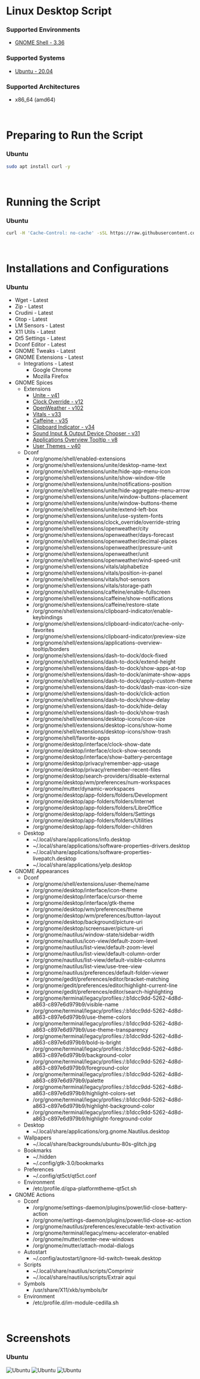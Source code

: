 # Linux Desktop Script

### Supported Environments
* [GNOME Shell - 3.36](https://www.gnome.org/)

### Supported Systems
* [Ubuntu - 20.04](https://ubuntu.com/)

### Supported Architectures
* x86_64 (amd64)

<br/>

# Preparing to Run the Script

### Ubuntu
```bash
sudo apt install curl -y
```

<br/>

# Running the Script

### Ubuntu
```bash
curl -H 'Cache-Control: no-cache' -sSL https://raw.githubusercontent.com/daniloancilotto/linux-desktop-script/master/ubuntu.sh | bash
```

<br/>

# Installations and Configurations

### Ubuntu
* Wget - Latest
* Zip - Latest
* Crudini - Latest
* Gtop - Latest
* LM Sensors - Latest
* X11 Utils - Latest
* Qt5 Settings - Latest
* Dconf Editor - Latest
* GNOME Tweaks - Latest
* GNOME Extensions - Latest
  * Integrations - Latest
    * Google Chrome
    * Mozilla Firefox
* GNOME Spices 
  * Extensions
    * [Unite - v41](https://extensions.gnome.org/extension/1287/unite/)
    * [Clock Override - v12](https://extensions.gnome.org/extension/1206/clock-override/)
    * [OpenWeather - v102](https://extensions.gnome.org/extension/750/openweather/)
    * [Vitals - v33](https://extensions.gnome.org/extension/1460/vitals/)
    * [Caffeine - v35](https://extensions.gnome.org/extension/517/caffeine/)
    * [Clipboard Indicator - v34](https://extensions.gnome.org/extension/779/clipboard-indicator/)
    * [Sound Input & Output Device Chooser - v31](https://extensions.gnome.org/extension/906/sound-output-device-chooser/)
    * [Applications Overview Tooltip - v8](https://extensions.gnome.org/extension/1071/applications-overview-tooltip/)
    * [User Themes - v40](https://extensions.gnome.org/extension/19/user-themes/)
  * Dconf
    * /org/gnome/shell/enabled-extensions
    * /org/gnome/shell/extensions/unite/desktop-name-text
    * /org/gnome/shell/extensions/unite/hide-app-menu-icon
    * /org/gnome/shell/extensions/unite/show-window-title
    * /org/gnome/shell/extensions/unite/notifications-position
    * /org/gnome/shell/extensions/unite/hide-aggregate-menu-arrow
    * /org/gnome/shell/extensions/unite/window-buttons-placement
    * /org/gnome/shell/extensions/unite/window-buttons-theme
    * /org/gnome/shell/extensions/unite/extend-left-box
    * /org/gnome/shell/extensions/unite/use-system-fonts
    * /org/gnome/shell/extensions/clock_override/override-string
    * /org/gnome/shell/extensions/openweather/city
    * /org/gnome/shell/extensions/openweather/days-forecast
    * /org/gnome/shell/extensions/openweather/decimal-places
    * /org/gnome/shell/extensions/openweather/pressure-unit
    * /org/gnome/shell/extensions/openweather/unit
    * /org/gnome/shell/extensions/openweather/wind-speed-unit
    * /org/gnome/shell/extensions/vitals/alphabetize
    * /org/gnome/shell/extensions/vitals/position-in-panel
    * /org/gnome/shell/extensions/vitals/hot-sensors
    * /org/gnome/shell/extensions/vitals/storage-path
    * /org/gnome/shell/extensions/caffeine/enable-fullscreen
    * /org/gnome/shell/extensions/caffeine/show-notifications
    * /org/gnome/shell/extensions/caffeine/restore-state
    * /org/gnome/shell/extensions/clipboard-indicator/enable-keybindings
    * /org/gnome/shell/extensions/clipboard-indicator/cache-only-favorites
    * /org/gnome/shell/extensions/clipboard-indicator/preview-size
    * /org/gnome/shell/extensions/applications-overview-tooltip/borders
    * /org/gnome/shell/extensions/dash-to-dock/dock-fixed
    * /org/gnome/shell/extensions/dash-to-dock/extend-height
    * /org/gnome/shell/extensions/dash-to-dock/show-apps-at-top
    * /org/gnome/shell/extensions/dash-to-dock/animate-show-apps
    * /org/gnome/shell/extensions/dash-to-dock/apply-custom-theme
    * /org/gnome/shell/extensions/dash-to-dock/dash-max-icon-size
    * /org/gnome/shell/extensions/dash-to-dock/click-action
    * /org/gnome/shell/extensions/dash-to-dock/show-delay
    * /org/gnome/shell/extensions/dash-to-dock/hide-delay
    * /org/gnome/shell/extensions/dash-to-dock/show-trash
    * /org/gnome/shell/extensions/desktop-icons/icon-size
    * /org/gnome/shell/extensions/desktop-icons/show-home
    * /org/gnome/shell/extensions/desktop-icons/show-trash
    * /org/gnome/shell/favorite-apps
    * /org/gnome/desktop/interface/clock-show-date
    * /org/gnome/desktop/interface/clock-show-seconds
    * /org/gnome/desktop/interface/show-battery-percentage
    * /org/gnome/desktop/privacy/remember-app-usage
    * /org/gnome/desktop/privacy/remember-recent-files
    * /org/gnome/desktop/search-providers/disable-external
    * /org/gnome/desktop/wm/preferences/num-workspaces
    * /org/gnome/mutter/dynamic-workspaces
    * /org/gnome/desktop/app-folders/folders/Development
    * /org/gnome/desktop/app-folders/folders/Internet
    * /org/gnome/desktop/app-folders/folders/LibreOffice
    * /org/gnome/desktop/app-folders/folders/Settings
    * /org/gnome/desktop/app-folders/folders/Utilities
    * /org/gnome/desktop/app-folders/folder-children
  * Desktop
    * ~/.local/share/applications/info.desktop
    * ~/.local/share/applications/software-properties-drivers.desktop
    * ~/.local/share/applications/software-properties-livepatch.desktop
    * ~/.local/share/applications/yelp.desktop
* GNOME Appearances
  * Dconf
    * /org/gnome/shell/extensions/user-theme/name
    * /org/gnome/desktop/interface/icon-theme
    * /org/gnome/desktop/interface/cursor-theme
    * /org/gnome/desktop/interface/gtk-theme
    * /org/gnome/desktop/wm/preferences/theme
    * /org/gnome/desktop/wm/preferences/button-layout
    * /org/gnome/desktop/background/picture-uri
    * /org/gnome/desktop/screensaver/picture-uri
    * /org/gnome/nautilus/window-state/sidebar-width
    * /org/gnome/nautilus/icon-view/default-zoom-level
    * /org/gnome/nautilus/list-view/default-zoom-level
    * /org/gnome/nautilus/list-view/default-column-order
    * /org/gnome/nautilus/list-view/default-visible-columns
    * /org/gnome/nautilus/list-view/use-tree-view
    * /org/gnome/nautilus/preferences/default-folder-viewer
    * /org/gnome/gedit/preferences/editor/bracket-matching
    * /org/gnome/gedit/preferences/editor/highlight-current-line
    * /org/gnome/gedit/preferences/editor/search-highlighting
    * /org/gnome/terminal/legacy/profiles:/:b1dcc9dd-5262-4d8d-a863-c897e6d979b9/visible-name
    * /org/gnome/terminal/legacy/profiles:/:b1dcc9dd-5262-4d8d-a863-c897e6d979b9/use-theme-colors
    * /org/gnome/terminal/legacy/profiles:/:b1dcc9dd-5262-4d8d-a863-c897e6d979b9/use-theme-transparency
    * /org/gnome/terminal/legacy/profiles:/:b1dcc9dd-5262-4d8d-a863-c897e6d979b9/bold-is-bright
    * /org/gnome/terminal/legacy/profiles:/:b1dcc9dd-5262-4d8d-a863-c897e6d979b9/background-color
    * /org/gnome/terminal/legacy/profiles:/:b1dcc9dd-5262-4d8d-a863-c897e6d979b9/foreground-color
    * /org/gnome/terminal/legacy/profiles:/:b1dcc9dd-5262-4d8d-a863-c897e6d979b9/palette
    * /org/gnome/terminal/legacy/profiles:/:b1dcc9dd-5262-4d8d-a863-c897e6d979b9/highlight-colors-set
    * /org/gnome/terminal/legacy/profiles:/:b1dcc9dd-5262-4d8d-a863-c897e6d979b9/highlight-background-color
    * /org/gnome/terminal/legacy/profiles:/:b1dcc9dd-5262-4d8d-a863-c897e6d979b9/highlight-foreground-color
  * Desktop
    * ~/.local/share/applications/org.gnome.Nautilus.desktop
  * Wallpapers
    * ~/.local/share/backgrounds/ubuntu-80s-glitch.jpg
  * Bookmarks
    * ~/.hidden
    * ~/.config/gtk-3.0/bookmarks
  * Preferences
    * ~/.config/qt5ct/qt5ct.conf
  * Environment
    * /etc/profile.d/qpa-platformtheme-qt5ct.sh
* GNOME Actions
  * Dconf
    * /org/gnome/settings-daemon/plugins/power/lid-close-battery-action
    * /org/gnome/settings-daemon/plugins/power/lid-close-ac-action
    * /org/gnome/nautilus/preferences/executable-text-activation
    * /org/gnome/terminal/legacy/menu-accelerator-enabled
    * /org/gnome/mutter/center-new-windows
    * /org/gnome/mutter/attach-modal-dialogs
  * Autostart
    * ~/.config/autostart/ignore-lid-switch-tweak.desktop
  * Scripts
    * ~/.local/share/nautilus/scripts/Comprimir
    * ~/.local/share/nautilus/scripts/Extrair aqui
  * Symbols
    * /usr/share/X11/xkb/symbols/br
  * Environment
    * /etc/profile.d/im-module-cedilla.sh

<br/>

# Screenshots

### Ubuntu
![Ubuntu](https://user-images.githubusercontent.com/29760411/81328940-1e77df80-9074-11ea-97c1-047cfedf93ec.png)
![Ubuntu](https://user-images.githubusercontent.com/29760411/81328943-1e77df80-9074-11ea-827d-959356658b10.png)
![Ubuntu](https://user-images.githubusercontent.com/29760411/81328937-1d46b280-9074-11ea-979e-bed4a8e2db83.png)